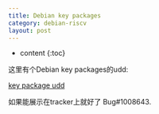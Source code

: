 ```yaml
---
title: Debian key packages
category: debian-riscv
layout: post
---
```

* content
{:toc}

这里有个Debian key packages的udd:

[key package udd](https://udd.debian.org/cgi-bin/key_packages.yaml.cgi)

如果能展示在tracker上就好了 Bug#1008643.
